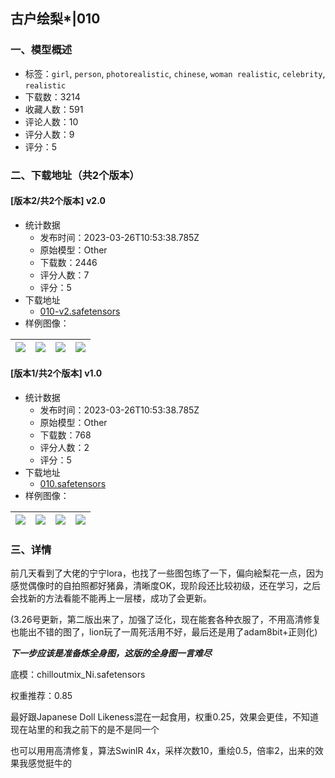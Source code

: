 ## 古户绘梨*|010
### 一、模型概述

- 标签：`girl`, `person`, `photorealistic`, `chinese`, `woman realistic`, `celebrity`, `realistic`
- 下载数：3214
- 收藏人数：591
- 评论人数：10
- 评分人数：9
- 评分：5

### 二、下载地址（共2个版本）

#### [版本2/共2个版本] v2.0

- 统计数据
  - 发布时间：2023-03-26T10:53:38.785Z
  - 原始模型：Other
  - 下载数：2446
  - 评分人数：7
  - 评分：5
- 下载地址
  - [010-v2.safetensors](https://civitai.com/api/download/models/29356)
- 样例图像：

| <img src="https://image.civitai.com/xG1nkqKTMzGDvpLrqFT7WA/2c4f5ae1-393a-496a-90e8-f9fd934572ed/width=450/1082892.jpeg" /> | <img src="https://image.civitai.com/xG1nkqKTMzGDvpLrqFT7WA/0e571943-3f46-48f2-69ff-c1901da64900/width=450/331759.jpeg" /> | <img src="https://image.civitai.com/xG1nkqKTMzGDvpLrqFT7WA/b28b1133-257a-46ab-a223-52e4c9b1d700/width=450/331758.jpeg" /> | <img src="https://image.civitai.com/xG1nkqKTMzGDvpLrqFT7WA/1376ebd3-5ed4-42cf-8378-25781c846d6e/width=450/1082891.jpeg" /> |
| ---- | ---- | ---- | ---- |

#### [版本1/共2个版本] v1.0

- 统计数据
  - 发布时间：2023-03-26T10:53:38.785Z
  - 原始模型：Other
  - 下载数：768
  - 评分人数：2
  - 评分：5
- 下载地址
  - [010.safetensors](https://civitai.com/api/download/models/25151)
- 样例图像：

| <img src="https://image.civitai.com/xG1nkqKTMzGDvpLrqFT7WA/ba7de424-2f0a-42f8-8dac-059973cb3f00/width=450/275395.jpeg" /> | <img src="https://image.civitai.com/xG1nkqKTMzGDvpLrqFT7WA/20dda3bb-9295-484d-9148-1b127a784f00/width=450/275394.jpeg" /> | <img src="https://image.civitai.com/xG1nkqKTMzGDvpLrqFT7WA/dece9732-47ca-43b8-0894-ca60287c1b00/width=450/275312.jpeg" /> | <img src="https://image.civitai.com/xG1nkqKTMzGDvpLrqFT7WA/d169aa8e-fbf7-4207-0ead-121e49007300/width=450/275391.jpeg" /> |
| ---- | ---- | ---- | ---- |


### 三、详情
<p>前几天看到了大佬的宁宁lora，也找了一些图包练了一下，偏向絵梨花一点，因为感觉偶像时的自拍照都好猪鼻，清晰度OK，现阶段还比较初级，还在学习，之后会找新的方法看能不能再上一层楼，成功了会更新。</p><p>(3.26号更新，第二版出来了，加强了泛化，现在能套各种衣服了，不用高清修复也能出不错的图了，lion玩了一周死活用不好，最后还是用了adam8bit+正则化)</p><p><strong><em>下一步应该是准备炼全身图，这版的全身图一言难尽</em></strong></p><p>底模：chilloutmix_Ni.safetensors</p><p>权重推荐：0.85</p><p>最好跟Japanese Doll Likeness混在一起食用，权重0.25，效果会更佳，不知道现在站里的和我之前下的是不是同一个</p><p></p><p>也可以用用高清修复，算法SwinlR 4x，采样次数10，重绘0.5，倍率2，出来的效果我感觉挺牛的</p>